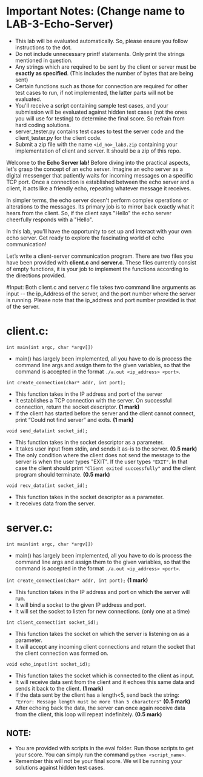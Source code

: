 # Important Notes: (Change name to LAB-3-Echo-Server)
- This lab will be evaluated automatically. So, please ensure you follow instructions to the dot.
- Do not include unnecessary printf statements. Only print the strings mentioned in question. 
- Any strings which are required to be sent by the client or server must be **exactly as specified**. (This includes the number of bytes that are being sent)
- Certain functions such as those for connection are required for other test cases to run, if not implemented, the latter parts will not be evaluated.
- You'll receive a script containing sample test cases, and your submission will be evaluated against hidden test cases (not the ones you will use for testing) to determine the final score. So refrain from hard coding solutions.
- server_tester.py contains test cases to test the server code and the client_tester.py for the client code.
- Submit a zip file with the name `<id_no>_lab3.zip` containing your implementation of client and server. It should be a zip of this repo.

Welcome to the **Echo Server lab!** Before diving into the practical aspects, let's grasp the concept of an echo server. Imagine an echo server as a digital messenger that patiently waits for incoming messages on a specific TCP port. Once a connection is established between the echo server and a client, it acts like a friendly echo, repeating whatever message it receives.

In simpler terms, the echo server doesn't perform complex operations or alterations to the messages. Its primary job is to mirror back exactly what it hears from the client. So, if the client says "Hello" the echo server cheerfully responds with a "Hello".

In this lab, you'll have the opportunity to set up and interact with your own echo server. Get ready to explore the fascinating world of echo communication!

Let’s write a client-server communication program. There are two files you have been provided with **client.c** and **server.c**. These files currently consist of empty functions, it is your job to implement the functions according to the directions provided.

#Input: 
Both client.c and server.c file takes two command line arguments as input -- the ip_Address of the server, and the port number where the server is running. Please note that the ip_address and port number provided is that of the server.


# client.c:
`int main(int argc, char *argv[])`
  - main() has largely been implemented, all you have to do is process the command line args and assign them to the given variables, so that the command is accepted in the format `./a.out <ip_address> <port>`.

`int create_connection(char* addr, int port);` 
  - This function takes in the IP address and port of the server
  - It establishes a TCP connection with the server. On successful connection, return the socket descriptor. **(1 mark)**
  - If the client has started before the server and the client cannot connect, print “Could not find server” and exits. **(1 mark)**

`void send_data(int socket_id);` 
  - This function takes in the socket descriptor as a parameter.
  - It takes user input from stdin, and sends it as-is to the server. **(0.5 mark)**
  - The only condition where the client does not send the message to the server is when the user types "EXIT". If the user types `"EXIT"`. In that case the client should print `"Client exited successfully"` and the client program should terminate. **(0.5 mark)**


`void recv_data(int socket_id);`
  - This function takes in the socket descriptor as a parameter.
  - It receives data from the server.

# server.c:
`int main(int argc, char *argv[])`
  - main() has largely been implemented, all you have to do is process the command line args and assign them to the given variables, so that the command is accepted in the format `./a.out <ip_address> <port>`.

`int create_connection(char* addr, int port);` **(1 mark)**
  - This function takes in the IP address and port on which the server will run.
  - It will bind a socket to the given IP address and port.
  - It will set the socket to listen for new connections. (only one at a time)

`int client_connect(int socket_id);`
  - This function takes the socket on which the server is listening on as a parameter.
  - It will accept any incoming client connections and return the socket that the client connection was formed on.

`void echo_input(int socket_id);`
  - This function takes the socket which is connected to the client as input.
  - It will receive data sent from the client and it echoes this same data and sends it back to the client. **(1 mark)**
  - If the data sent by the client has a length<5, send back the string: `"Error: Message length must be more than 5 characters"` **(0.5 mark)**
  - After echoing back the data, the server can once again receive data from the client, this loop will repeat indefinitely. **(0.5 mark)**


## NOTE:
  - You are provided with scripts in the eval folder. Run those scripts to get your score. You can simply run the command `python <script_name>`.
  - Remember this will not be your final score. We will be running your solutions against hidden test cases.
